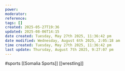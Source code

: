 ```yaml
---
power: 
moderator: 
reference: 
tags: []
created: 2025-05-27T19:36
updated: 2025-08-06T14:15
date created: Tuesday, May 27th 2025, 11:36:42 pm
date modified: Wednesday, August 6th 2025, 2:05:18 am
time created: Tuesday, May 27th 2025, 11:36:42 pm
last update: Thursday, August 7th 2025, 9:27:07 pm
---
```

#sports 
[[Somalia Sports]]
[[wrestling]]

